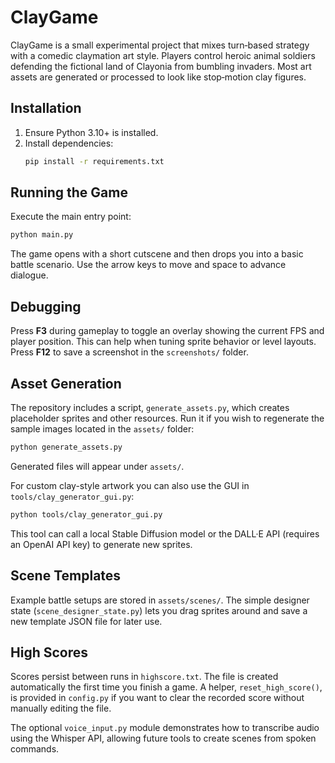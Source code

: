 # ClayGame

ClayGame is a small experimental project that mixes turn‑based strategy with a
comedic claymation art style.  Players control heroic animal soldiers defending
the fictional land of Clayonia from bumbling invaders.  Most art assets are
generated or processed to look like stop‑motion clay figures.

## Installation
1. Ensure Python 3.10+ is installed.
2. Install dependencies:
   ```bash
   pip install -r requirements.txt
   ```

## Running the Game
Execute the main entry point:
```bash
python main.py
```

The game opens with a short cutscene and then drops you into a basic battle
scenario.  Use the arrow keys to move and space to advance dialogue.

## Debugging
Press **F3** during gameplay to toggle an overlay showing the current FPS and
player position. This can help when tuning sprite behavior or level layouts.
Press **F12** to save a screenshot in the `screenshots/` folder.

## Asset Generation
The repository includes a script, `generate_assets.py`, which creates placeholder
sprites and other resources.  Run it if you wish to regenerate the sample images
located in the `assets/` folder:

```bash
python generate_assets.py
```

Generated files will appear under `assets/`.

For custom clay-style artwork you can also use the GUI in `tools/clay_generator_gui.py`:

```bash
python tools/clay_generator_gui.py
```

This tool can call a local Stable Diffusion model or the DALL·E API (requires an
OpenAI API key) to generate new sprites.

## Scene Templates
Example battle setups are stored in `assets/scenes/`. The simple designer state
(`scene_designer_state.py`) lets you drag sprites around and save a new template
JSON file for later use.

## High Scores
Scores persist between runs in `highscore.txt`. The file is created
automatically the first time you finish a game. A helper,
`reset_high_score()`, is provided in `config.py` if you want to clear the
recorded score without manually editing the file.

The optional `voice_input.py` module demonstrates how to transcribe audio using
the Whisper API, allowing future tools to create scenes from spoken commands.

